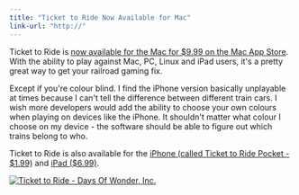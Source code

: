 ```yaml
---
title: "Ticket to Ride Now Available for Mac"
link-url: "http://"
---
```

<p>Ticket to Ride is <a href="http://click.linksynergy.com/fs-bin/stat?id=6PFrOqNV4B8&offerid=146261&type=3&subid=0&tmpid=1826&RD_PARM1=http%253A%252F%252Fitunes.apple.com%252Fca%252Fapp%252Fticket-to-ride%252Fid470834073%253Fmt%253D12%2526uo%253D4%2526partnerId%253D30">now available for the Mac for $9.99 on the Mac App Store</a>. With the ability to play against Mac, PC, Linux and iPad users, it's a pretty great way to get your railroad gaming fix.</p>
<p>Except if you're colour blind. I find the iPhone version basically unplayable at times because I can't tell the difference between different train cars. I wish more developers would add the ability to choose your own colours when playing on devices like the iPhone. It shouldn't matter what colour I choose on my device - the software should be able to figure out which trains belong to who.</p>
<p>Ticket to Ride is also available for the <a href="http://click.linksynergy.com/fs-bin/stat?id=6PFrOqNV4B8&offerid=146261&type=3&subid=0&tmpid=1826&RD_PARM1=http%253A%252F%252Fitunes.apple.com%252Fca%252Fapp%252Fticket-to-ride-pocket%252Fid471857988%253Fmt%253D8%2526uo%253D4%2526partnerId%253D30" target="itunes_store">iPhone (called Ticket to Ride Pocket - $1.99)</a> and <a href="http://click.linksynergy.com/fs-bin/stat?id=6PFrOqNV4B8&offerid=146261&type=3&subid=0&tmpid=1826&RD_PARM1=http%253A%252F%252Fitunes.apple.com%252Fca%252Fapp%252Fticket-to-ride%252Fid432504470%253Fmt%253D8%2526uo%253D4%2526partnerId%253D30" target="itunes_store">iPad ($6.99)</a>.</p>
<p><a href="http://click.linksynergy.com/fs-bin/stat?id=6PFrOqNV4B8&offerid=146261&type=3&subid=0&tmpid=1826&RD_PARM1=http%253A%252F%252Fitunes.apple.com%252Fca%252Fapp%252Fticket-to-ride%252Fid470834073%253Fmt%253D12%2526uo%253D4%2526partnerId%253D30" target="itunes_store"><img src="http://r.mzstatic.com/images/web/linkmaker/badge_macappstore-lrg.gif" alt="Ticket to Ride - Days Of Wonder, Inc." style="border: 0;"/></a></p>
